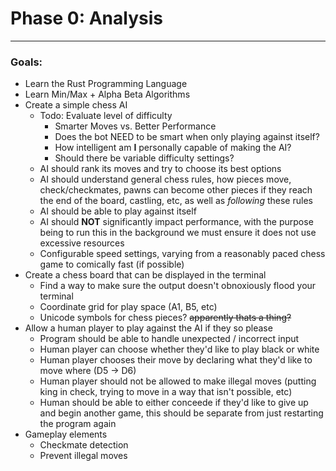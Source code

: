 # Phase 0: Analysis
---
### Goals:
- Learn the Rust Programming Language
- Learn Min/Max + Alpha Beta Algorithms
- Create a simple chess AI
    - Todo: Evaluate level of difficulty
        - Smarter Moves vs. Better Performance
        - Does the bot NEED to be smart when only playing against itself?
        - How intelligent am **I** personally capable of making the AI?
        - Should there be variable difficulty settings?
    - AI should rank its moves and try to choose its best options
    - AI should understand general chess rules, how pieces move, check/checkmates, pawns can become other pieces if they reach the end of the board, castling, etc, as well as *following* these rules
    - AI should be able to play against itself
    - AI should **NOT** significantly impact performance, with the purpose being to run this in the background we must ensure it does not use excessive resources
    - Configurable speed settings, varying from a reasonably paced chess game to comically fast (if possible)
- Create a chess board that can be displayed in the terminal
    - Find a way to make sure the output doesn't obnoxiously flood your terminal
    - Coordinate grid for play space (A1, B5, etc)
    - Unicode symbols for chess pieces? ~~apparently thats a thing?~~
- Allow a human player to play against the AI if they so please
    - Program should be able to handle unexpected / incorrect input
    - Human player can choose whether they'd like to play black or white
    - Human player chooses their move by declaring what they'd like to move where (D5 -> D6)
    - Human player should not be allowed to make illegal moves (putting king in check, trying to move in a way that isn't possible, etc)
    - Human should be able to either conceede if they'd like to give up and begin another game, this should be separate from just restarting the program again
- Gameplay elements
    - Checkmate detection
    - Prevent illegal moves

